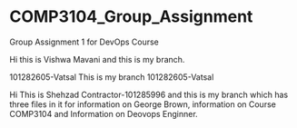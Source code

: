 # COMP3104_Group_Assignment
Group Assignment 1 for DevOps Course

Hi this is Vishwa Mavani and this is my branch.

101282605-Vatsal
This is my branch 101282605-Vatsal

Hi This is Shehzad Contractor-101285996 and this is my branch which has three files in it for information on George Brown, information on Course COMP3104 and Information on Deovops Enginner.
